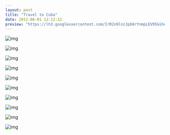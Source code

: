 ```yaml
---
layout: post
title: "Travel to Cuba"
date: 2012-06-01 12:12:12
preview: "https://lh3.googleusercontent.com/IrR2n9lnzJpb6rYnmpLEV95GiheEaMEkp1y8DX5mk94Qa3TPdyYtWi7IC7PM3DR1WMiapuGLLwvnzE7UuTDAw6OXVL9ocynTP2nx9HeAL6cc-7qwn4XhyNosgEbuYxLoD7c_ag7EJ-ylkUemsQL--ITm9tumkR1OXxBhyYOiJH1I4IONIXVD03dDXJ4VKxA8_TvcQj3OWRFFI5Cak8HxjvxiapUMy0NWMzJ_PWXtf7CH0wWl2D31o0Gk93DzuHki9QjL_99TNUCWNENjmE1o6fUNnsUQjpr0FE9fncQuwZs4kR684QsVEFiqQ5hp2r5ko0Z67xyXiF_4ZrPRcbeHsRKmykEshV52luXQniqx8vmEQDJ8tltSrxKvUEMtZTG5Pk_y_7RwY3d8iBHoQUnqkxE5YPxSEblMwqTViz2ppG-xgyoPqgib0Pj19X2o_oXDThUdOpDpag-0RKFsTpoEM2k9RzAUayEjagAUxSxwTQ-V-KvYhGohDl-K7-waJtJw0m_2tWMsfWYDRxFRxNltKg0PBMkeDgDit_0XJnhh0H9tIUkBw9blPzgd6-NSpb4CC4JS2EtkRVp_Z_tAZTmf5hoxCIVC0NIpLHmAM25y_CnDhv9LqGV-vf-amx-eoSMXzx06wj3Jqfd4gn1Uu12GnphR=w382-h287-no"
---
```


![img](https://lh3.googleusercontent.com/IrR2n9lnzJpb6rYnmpLEV95GiheEaMEkp1y8DX5mk94Qa3TPdyYtWi7IC7PM3DR1WMiapuGLLwvnzE7UuTDAw6OXVL9ocynTP2nx9HeAL6cc-7qwn4XhyNosgEbuYxLoD7c_ag7EJ-ylkUemsQL--ITm9tumkR1OXxBhyYOiJH1I4IONIXVD03dDXJ4VKxA8_TvcQj3OWRFFI5Cak8HxjvxiapUMy0NWMzJ_PWXtf7CH0wWl2D31o0Gk93DzuHki9QjL_99TNUCWNENjmE1o6fUNnsUQjpr0FE9fncQuwZs4kR684QsVEFiqQ5hp2r5ko0Z67xyXiF_4ZrPRcbeHsRKmykEshV52luXQniqx8vmEQDJ8tltSrxKvUEMtZTG5Pk_y_7RwY3d8iBHoQUnqkxE5YPxSEblMwqTViz2ppG-xgyoPqgib0Pj19X2o_oXDThUdOpDpag-0RKFsTpoEM2k9RzAUayEjagAUxSxwTQ-V-KvYhGohDl-K7-waJtJw0m_2tWMsfWYDRxFRxNltKg0PBMkeDgDit_0XJnhh0H9tIUkBw9blPzgd6-NSpb4CC4JS2EtkRVp_Z_tAZTmf5hoxCIVC0NIpLHmAM25y_CnDhv9LqGV-vf-amx-eoSMXzx06wj3Jqfd4gn1Uu12GnphR=w382-h287-no)

![img](https://lh3.googleusercontent.com/gz-zAh31-EKQp8fKoFc2YTNRPl1Q8jWJvj0y9BmKyaSMAyO-leonaDUKEdNTsrmGJZEOC7dgMJSpbgj49tEEdJzj3sck1lOrDqL0q3IRF9R_S3LJow_ya2q_CmHy5HKLBnwFFNY3u2_CxclSVrhHVYAzrO2YiJu0npbqEIVJgrPD_iFXOtP37TamMf75KK74Vh1EYApsliXJ2Gkd_Za0AE6RYZRdR-VqNFPkg43p2I7dzV-vbFieBNI3OTwL3bkwJeceqtnDPibnb_AlqSPoMEFUdlRAbfx_91FSsxy8ZZzFH0guzWKbLU3gLded1VUlENk9d-76s09AKxYqQHa7eb_CcnTbghf3gLlI7sbComd6wR8wkSlSs5XN-ufkMJjL8Sczue7AL2VntvUTMoKVfj_6UriwowkCGJQ8IoQJG2k9rLqzSJJUHazskEBNnlm1XVxu5fDK9DmY3W_bEfnMZD3xnbEPUpvjZ3nvR1O2Ffvt1VvoH44TtEZmBhyQejCnEXb7uqeYjhDf81M4YpaxaIzMs5XHLGnKOw7lni4vfd5TY1B9qBqyaW60nqYYKsh3Ruejs8E92Ybcwf8Fmz32YriQkD2Im0D0xbz32Z2Q2byRLSw7HlEpPtFmFlPZSJZgih-q_9o1DjmA6-8MlS4rK-EJ=w2256-h1692-no)

![img](https://lh3.googleusercontent.com/BzDqHHOaX85dL6BGTI8dbcf1Ph-_BOLnJbB6_6KcHMZ_TM2ziZ1JMfYRTkkOx_4lGO3yg8ZWhH2DRz76IzdKVXhl1rFMKvkjNCxScenTWC2rP05HPpwOk1nUje7UTyjE2F4dWPDRyMgSCj14BeXNNTLZREydyXug22JMyQVx1cag5CBXaisq7TUtp1aiz8E5VIl4-HCbRAJYzZ18xMzBOnotVCyeffEfKisEjMQt91lcs4-ES-ocFvyNV4_j6XPgpxmoBWb3EHf-lYobm5yECMb3LgE_hRKrXJiFC9U9FS2ocQVv0a1OxKAD9QMnIRGH-mAKb28f6OdaE5chIBnQSgfN86slsFQZcQtOWO7CziFOsqL_4GmIwcGJROEIkwZSmA10H56m7K5xEIQM66xpHwIOmMgpnYpWnJAxP10Xzc_t9Frtw64gVPuOszbikq0ATrXfTi-cxm7uFxZOpIavlin0bh8vX9MPYigockoTiCXxmuEjpWEI-PbsboyRpEoLBB6DnwAuWY2pii1B4I_ES6QHmISCHQ0XQ626EcxdXroo0LFY10rFoV6T-FoCWngxGTXDPFP9qjUsj0Rb1vE-zw6n9YfA2Z8WIzldrygbjg-bA47RQMPKda32uJiXZJT_ECSdHOlj9H3zKOa6_NUzmZZg=w2256-h1692-no)

![img](https://lh3.googleusercontent.com/BYFRMJdf05LZm-lYKmiQsTr8xuEOdlAozEyDpwLzdwUSv4OKthgIcHgNjV8b1p-P1YaRc60SNIQ1EixKKrCZzvfCeb8qraEReYkEnsf7mwK1PIgVDCio6GI7BcRXOGvdqCTNN6Nd4ey_DvpOnofme8sFhhwd3d9jq3PuYzV2oKTivMYY-8KS5xgdqptNMkPLrvfpW1JqWa67e6azUJAGIkN7xZFimzlgO7W0I_BJtrp8rmLguVZO-9hjree0fPN9GtgZQnZN8sETnCu0xw2XG7l8J8oKwbmyHuLr6tXotaWCjAO_d53PW4wVhfAa0iO0m2rgvEIqOk1rTwlqOQX6Qm9-B6orFvdv-csFSGxqxiwJ8B2xJBB5XylEZbhYD_Ag9I05r7OldDSDUNmu_Diw5RNmN1qX4906fYWfkCb142BEtt08NQRrmFXwqKUxct080rscX_8KL8ZE2em3xI5yVLXHQdBk6L06pNQ1tAU52JXTj6jEjaY0oHveVwJnjwE_u1BdZUvN168t6MfYSoxY1J67Vhl27QUUge0YDqmdoFsPU9SYzyq6PcDD1_IZuWAvfaDfOEsVIB8MIAKhldDzdkLn-gfWa7VYvHVtUoCyq5yBkdHWUAaGmjgmr6JU5zPc9ssPI2Rr0KdohRfhONKW6zMd=w2256-h1692-no)

![img](https://lh3.googleusercontent.com/2CIZM-f5cdfrpmgaJ5KWUdQzUS9gaUDJgjeZzd5btNpOqQ4EanhKY7Y2cnYU8fEd3rtB8JVB8KeiURFmKps3GOc82nuV4JqMela7JQn0PgO9YAs__NRS-GBlI0O-gksmp2mNgWf5pDwtV3GMnpS7LNKxrlUIWQCjllSmvozH2SfeaNYun4sA303VAbDbD0J8rPACXwhrBRbiqp_QNzC2QhDmM9WhZKQsx896JkcCXhd_ZPtMrQiAvRFmKkNDZpNLRbWD1TwSD91wkq1k7xD99IZoUns4LDxHbPPC29xPrGMdrKGLlEIRG4UZeI27InTugr922M3y3yDyI5B5EFp72Bwd1Zf5SI2J3tTvYoWk-meVwECt3z9C83zfAurZ0ey-rUP1SQ_9069l-3-f_PB1YgB9-EhWYhzb_k-HiPevbutmDpnMRdY65x7n9-oENBzilRM8VAPlLBPQ5DOs-JoAbyVbwBimu1KPFPBGjbQPvyXC5dPd1-g44f2nT-5BYwQ3dgP57fiTsg2MXHu6LnOjcXef4nCDlexiP88t3nEx-Ooi0H91-lS3HVnIIEH3ov2S_LSlwuRB8Tk53F7vrkArvgaH8jRXcP9u1H5EfpS4MLOvJ3qrm0NZXEus5ycfCsnZjUaFgQAM0rESd5TzpkTssaJQ=w2256-h1692-no)

![img](https://lh3.googleusercontent.com/wkO-m0WaL5oMXt7V7jx1I695T481Zt4XRRVaNnxIQMtfFxMkN2MGDZoDw0qdXZKkXBR7zeUQFft8F7JH6of8M2y1-tuaJMLboApjSGwTL7n6wRWrR0pi1CxCSYLO0SFxtMKKXyMnBP7W5Pa_cx869MiV2RjN7gqTCcEIkOEEBXMtvPfZK9eOqRcOw1_QEO-j8tahTU7Ls7401H8RndOi-H6LUToGeEIzbRaTj5t7cps6EVubIXVYUUcxFfdsH9Wv3Q1O88f83Ss1HWlukCwnwNwpDpA2LSW7zs19DCGHxIRgfwqCi2-7u2ZdoZWf7YAquzuHTiB5C_56ZjRo5N-HwbLobRtuydp4qmZYM1B2iz8q4QkOu6V_02UeNCjd4Y5OZUyJBgFIshHx95i6CesffCfb70yT3Euiyp-cQHw4-XFcP7nnu34J1cj5fmcvSvBQvpeUom1Rmh8-YyCIYFPOCS_VdsFqEKZ-k65mfF-NwXRCv1emSxcuzucjDlfMZ6JTjm_1IfK9kVHxcLmAdWdfxvJyDHT8f94wG0k85qEm1hbXIoavOpbBfNSA5rXC1FDgREnBGJNoEzQR-al0RmLTyYr1fOYXuHSIMgMp0AArP6XKG3YeuSyE8sql69w7FfjVRdsxVlRqQ2Hpb1jZa4Qmgr2O=w2256-h1692-no)

![img](https://lh3.googleusercontent.com/VOxA6CSsyJ8dwP3u3HqlDtZwU5kA04teW0cLjhTRkmBxM6rCV48ORj8bIOF6YsKnJoDqLNOVTugtOjzt5HYpT3flDRbvmU2RRsscZEHa16pLaGHreTFC2E14uLiVzYm8_VTRThj3E5AUrdI212xLPDAqUjUqQ6SBATpbsjKqT_ii7jrB4ClSh1i7u6TZ_Xw9cO-qhxqjrPCywodsxfpTssa0PFkRlyXEa9Ft5Vs2OcJ55YKELaYkrLWEQJFRygwk2EYYEAX1fv0L2PaK9t9Hhcd3TIA6Ihc09kfhJJz1Nr1iTmUYdt7UtPDmMWlhrAQufDHs_YGKo02EtkrDxdllXGLU0JLKgef6adlRaZkiaUqYSPRP4f3_mPM5gcZa4p3MHkS_0xKd2XaqXMLZCB9MiGKN97ZFdirb68oNTK41tqfdX9kaog3YX3WV5Zo-nML-x2132rZhcIbKpuIDwsywTzz5huSBqkWfBSUgJmx-kRcvNe0ttEjM0q3hadgk0wT9GbcOpIrWcnsrhrv3IxKiG7Be6V9rlL_FXxtT_vGyQzKWJJntoWwriLKiRpQ-tfXst-QRrcKFw-NlYwak9pAheRAUuOTNebxN4zSy5D6FTj04XvWRIn5Y1dbTQGt6l9j7BAbY_3or9bka051hmsjJ1rOk=w2256-h1692-no)

![img](https://lh3.googleusercontent.com/Aa-RGon_xmmbP1wbcXSeiQgvZI7jKAlYAz5yASaZE6nDdLQ5909XltWJZnIBH-HUGAWzLEX0NTVs9vf2RzcwXb2J4LY1IZ1wMymtBKKN28HrGk6LQ1KJNJAQ2RCSheOCweBcSDwBPOZ-lgmITYhlrMI5kFDhzrrMABXuNSmg-9kIfy1NP4NOEv4WVlmzn5vILe6cVMknLc21u2_0lzK7ckMpoFG2s23cRojN9Ei8j3K-xbjOpjrHLjiJmGYzCu4MHZoeDZJ-g2F5eSsjN-BxHUrQEeDH8SiJO-7GoxRbEWbNuekUjBC-SGtVlxK7bfaWGcs7yCnYImmZHPP-7i9GjFyKEuE-FAYirTth1X3Auc_GLj2S4N7Iool_gcIwn8JkU-y4UXvZsx9SA4v8yYbrqD2vMorTZCVP3tfZY-Zk2rCkeUlqKKnkNrhJGmXiPyhK7Wn3d5ONfezIy2G0No92rdbhs3GpRHYhJYqdyhUiiA9D7vsUysTk7of9oIoXp-EPaQ-9GVYDsF0muAG2uZj8fWgtDnhmEJifpYfDyD8hNT0GJEisEuM2PTNFy6x1fvWf4phRNUfGpCfDm8xDqpnXPRi6tSIheddcE0KbgRDhTBuj3quAmxzx4rjCBf1GwIah8-XfmQwtTVrSZ1E10bUImr-3=w1270-h1692-no)

![img](https://lh3.googleusercontent.com/iXClYVYncNebTteiPw1IwanNRRfcXxC8twbp-rU_qIXNKOnrZL4CsemhUpqop9eLJn2KuASE7QLZC0VuhQ-VPu400FxAey1vo68mwLNhlDHpnEWkMOoryGger97hAfgiJ7kBBVaqArM_HQSqtKbZgsIVYsJnRLKN7uq4qStKdxLlpzDColQDenmr8nR2T1idiuQ1xR-VvmGse1Y6V8CSGla2Q46m2CaWoWYgaifem2NjIBcwC3k4Qxlk6Cb66SjozL3AiPWFR6gMlERlkP9ZCZhGwpo90Yj1K2DYyZr6Kce9aU31RztArQHBpWe11kFpXryTqyKbJ-6jmztuSPTG-ODOdh6ENhDkRBgKzgEQa81aBaRQ0wy_AEpPZHkRzaIvllQEk6Z7Ud_VTdo9nNKbRREknznS4LzOFHs5mWRfELcIjROfWYGd7dQ-apqy-nkqZWFo8erefN-skhjyes4F9aRNFqb8fIj-qfwH5FTNSl9CA-pIAQ2R49ErRFNfKI4hgbgACdIxn6Qhs373lAoVsFwcOXeIu1gjYi1D5egY987WTA8fhiJ2OwZk5t4e7eey3DPPoR_XCXD1FQAHTLpq7w4jFj_keCau01nDu_2EqXmwxIBTEY0twwBKSGfSRCVYPAU7MGv49fnh73Y3Wi4V-BxD=w2256-h1692-no)

![img](https://lh3.googleusercontent.com/g3B0Ta0i7QbRMJWg0agplNZD1W4-wL1Kbwp-NM46n43C0Jf6P7fb6DYZMlcFP9ZHvkAGbL2XdumrN2r9-cJ83fhTd3SoFQ0LCqEPxc9WQzdxbU1PFZtX0ZKmdVN9JBsSNvpaeSoFj_rkBqwv5cbDpX972aTds0GujqcaV9voIgkauL9aAdOfP0wzzMEsTm0PEBStRcJkrFsUxpTpgViFOyuu1ASXoNqPPfXUnzV2ZFERU_0EbFqpU-5rFlgoKlHuw-eTZk53Mgy0NQsINIOPt6RSNDMrb1l7u1CkkcVrrWCkrdhBr6f2Kbl5qASZc1MlJGBeY0nKdIvmLuVGH2WJbnAL7vGdu8-HCA5Dowtsx-dXTMuz4GMh_t_R_e6j3V-6JzjMx1gbaxVdaLODM6QhPeoBnXZ707eJ75k4jDwqyf4g-388YCGC-R3DSebCBU-xyc_QiFRPWOSg7gVyX_uT3Lp4q0uzSTN0aNPcuhMg81qDIHUPNIVZpjYRb7nDQpzPxUdDzQhNyZylwr3x6-VwpkSjCR4g-dHQlOJANqyeQWrBW75YKJmZePNHCnPjiyXnMKws2b6yF4fF00fXoU82e23K52nGtTG03K8upOP2b65lA2UaB2MB0EtO-In2y4qaVw7QXiUvUwB_ghH9tuj73DeR=w2256-h1692-no)

